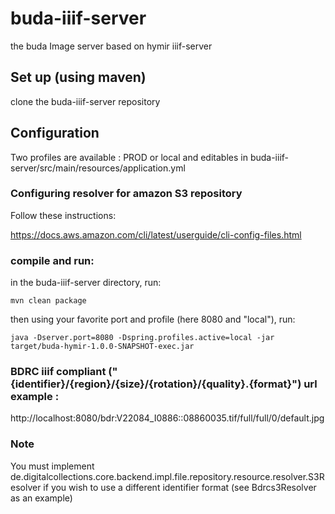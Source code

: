 # buda-iiif-server
the buda Image server based on hymir iiif-server

## Set up (using maven)
clone the buda-iiif-server repository

## Configuration

Two profiles are available : PROD or local and editables in buda-iiif-server/src/main/resources/application.yml

### Configuring resolver for amazon S3 repository

Follow these instructions:

https://docs.aws.amazon.com/cli/latest/userguide/cli-config-files.html

### compile and run:

in the buda-iiif-server directory, run: 

```
mvn clean package
```
then using your favorite port and profile (here 8080 and "local"), run:
```
java -Dserver.port=8080 -Dspring.profiles.active=local -jar target/buda-hymir-1.0.0-SNAPSHOT-exec.jar
```

### BDRC iiif compliant ("{identifier}/{region}/{size}/{rotation}/{quality}.{format}") url example :

http://localhost:8080/bdr:V22084_I0886::08860035.tif/full/full/0/default.jpg

### Note

You must implement de.digitalcollections.core.backend.impl.file.repository.resource.resolver.S3Resolver if you wish to use a different identifier format (see Bdrcs3Resolver as an example)




